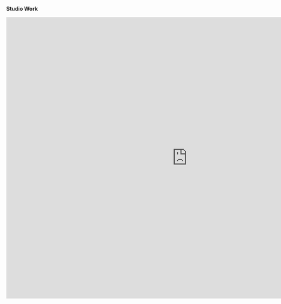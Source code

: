 <strong>Studio Work<strong>


<iframe src="https://docs.google.com/presentation/d/e/2PACX-1vSW6MYOGdWF7EJe2pWtChT3p9EcT2-dwE1sHWXfdXnlWXUiEGggLo5RJaMAdrGJyw/embed?start=true&loop=true&delayms=3000" frameborder="0" width="964" height="748" allowfullscreen="true" mozallowfullscreen="true" webkitallowfullscreen="true"></iframe>
<br>
<iframe width="800" height="500" allowfullscreen style="border-style:none;" 

  <br> <br>
[Sarry Website Homepage](https://steenblikrs.github.io/2021-Spring-Studio/students/Sarry/index)
